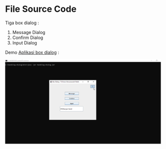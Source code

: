 
# File Source Code

Tiga box dialog :
1. Message Dialog
2. Confirm Dialog
3. Input Dialog

Demo [Aplikasi box dialog](dist) :

![tutor gif](tutor.gif)

